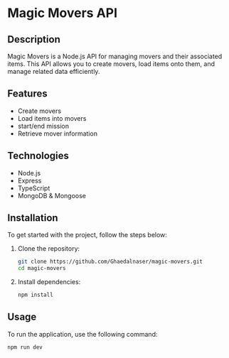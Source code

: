 # Magic Movers API  

## Description  
Magic Movers is a Node.js API for managing movers and their associated items. This API allows you to create movers, load items onto them, and manage related data efficiently.  

## Features  
- Create movers  
- Load items into movers  
- start/end mission
- Retrieve mover information  

## Technologies  
- Node.js  
- Express  
- TypeScript  
- MongoDB & Mongoose

## Installation  

To get started with the project, follow the steps below:  

1. Clone the repository:  
    ```bash  
    git clone https://github.com/Ghaedalnaser/magic-movers.git  
    cd magic-movers  
    ```  

2. Install dependencies:  
    ```bash  
    npm install  
    ```  
   

## Usage  

To run the application, use the following command:  
```bash  
npm run dev